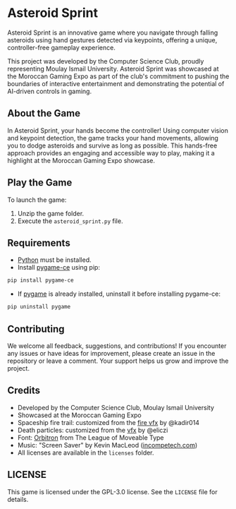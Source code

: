# Asteroid Sprint

Asteroid Sprint is an innovative game where you navigate through falling asteroids using hand gestures detected via keypoints, offering a unique, controller-free gameplay experience.

This project was developed by the Computer Science Club, proudly representing Moulay Ismail University. Asteroid Sprint was showcased at the Moroccan Gaming Expo as part of the club's commitment to pushing the boundaries of interactive entertainment and demonstrating the potential of AI-driven controls in gaming.

## About the Game

In Asteroid Sprint, your hands become the controller! Using computer vision and keypoint detection, the game tracks your hand movements, allowing you to dodge asteroids and survive as long as possible. This hands-free approach provides an engaging and accessible way to play, making it a highlight at the Moroccan Gaming Expo showcase.

## Play the Game

To launch the game:
1. Unzip the game folder.
2. Execute the `asteroid_sprint.py` file.

## Requirements

* [Python](https://www.python.org) must be installed.
* Install [pygame-ce](https://pyga.me) using pip:
```bash
pip install pygame-ce
```
* If [pygame](https://www.pygame.org/news) is already installed, uninstall it before installing pygame-ce:
```bash
pip uninstall pygame
```

## Contributing

We welcome all feedback, suggestions, and contributions! If you encounter any issues or have ideas for improvement, please create an issue in the repository or leave a comment. Your support helps us grow and improve the project.

## Credits

- Developed by the Computer Science Club, Moulay Ismail University
- Showcased at the Moroccan Gaming Expo
- Spaceship fire trail: customized from the [fire vfx](https://github.com/kadir014/pygame-vfx) by @kadir014
- Death particles: customized from the [vfx](https://github.com/eliczi/vfx) by @eliczi
- Font: [Orbitron](https://www.theleagueofmoveabletype.com/orbitron) from The League of Moveable Type
- Music: "Screen Saver" by Kevin MacLeod ([incompetech.com](https://incompetech.com))
- All licenses are available in the `licenses` folder.

## LICENSE

This game is licensed under the GPL-3.0 license. See the `LICENSE` file for details.
